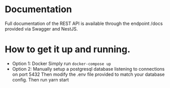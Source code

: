 # Documentation
Full documentation of the REST API is available through the endpoint /docs provided via Swagger and NestJS.

# How to get it up and running.
* Option 1: Docker
  Simply run `docker-compose up` 
* Option 2: 
  Manually setup a postgresql database listening to connections on port 5432
  Then modify the .env file provided to match your database config. 
  Then run yarn start
  